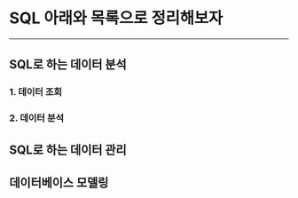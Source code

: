 # SQL 아래와 목록으로 정리해보자
********************
## SQL로 하는 데이터 분석
### 1. 데이터 조회
### 2. 데이터 분석

## SQL로 하는 데이터 관리

## 데이터베이스 모델링